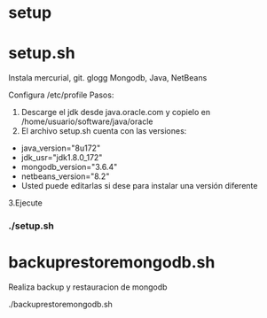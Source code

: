 # setup

<h1> setup.sh </h1>
Instala mercurial, git. glogg
        Mongodb, Java, NetBeans
        
Configura /etc/profile
Pasos:
1. Descarge el jdk desde java.oracle.com y copielo en 
/home/usuario/software/java/oracle
2. El archivo setup.sh cuenta con las versiones:
<p>
        <ul>
                <li>java_version="8u172"</li>
  <li>jdk_usr="jdk1.8.0_172"</li>
  <li>mongodb_version="3.6.4"</li>
  <li>netbeans_version="8.2"</li>
  <li>Usted puede editarlas si dese para instalar una versión diferente</li>
                </ul>
</p>

3.Ejecute
<h3>./setup.sh</h3>


<p>
<h1>backuprestoremongodb.sh </h1>
Realiza backup y restauracion de mongodb

./backuprestoremongodb.sh
